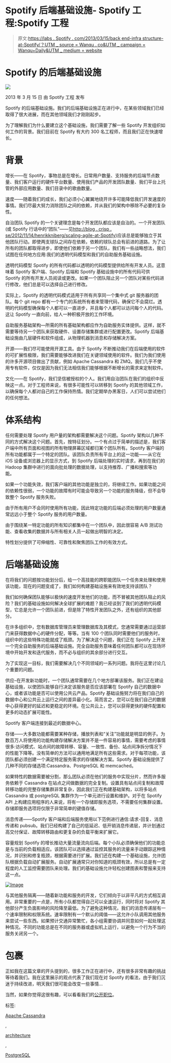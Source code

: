 # Spotify 后端基础设施- Spotify 工程:Spotify 工程

> 原文:[https://labs . Spotify . com/2013/03/15/back end-infra structure-at-Spotify/？UTM _ source = Wanqu . co&UTM _ campaign = Wanqu+Daily&UTM _ medium = website](https://labs.spotify.com/2013/03/15/backend-infrastructure-at-spotify/?utm_source=wanqu.co&utm_campaign=Wanqu+Daily&utm_medium=website)

# Spotify 的后端基础设施

![](../Images/55ea483017cebbf7d90ea03bf474e87d.png)

2013 年 3 月 15 日 由 Spotify 工程 发布

Spotify 的后端基础设施。我们的后端基础设施正在进行中，在某些领域我们已经取得了很大进展，而在其他领域我们才刚刚起步。

为了理解我们为什么要建立这个基础设施，我们需要了解一些 Spotify 开发组织如何工作的背景。我们目前在 Spotify 有大约 300 名工程师，而且我们正在快速增长。

# 背景

增长——在 Spotify，事物总是在增长。日常用户数量、支持服务的后端节点数量、我们客户运行的硬件平台数量、使用我们产品的开发团队数量、我们平台上托管的外部应用数量、我们目录中的歌曲数量。

速度——随着我们的成长，我们必须小心翼翼地绕开许多可能降低我们开发速度的事情。我们尽最大努力消除团队之间的依赖，并从我们的架构中移除不必要的复杂性。

自治团队 Spotify 的一个关键理念是每个开发团队都应该是自治的。一个开发团队(或 Spotify 行话中的“团队”——见[http://blog . crisp . se/2012/11/14/henrikkniberg/scaling-agile-at-Spotify](http://blog.crisp.se/2012/11/14/henrikkniberg/scaling-agile-at-spotify))应该总是能够独立于其他团队行动。即使两支球队之间存在依赖，依赖的球队总会有前进的道路。为了让所有的团队都取得进步，即使他们依赖于另一个团队，我们有一些战略想法，我们试图在任何地方应用:我们的透明代码模型和我们的自助服务基础设施。

透明代码模型 Spotify 的所有代码都以透明的代码模型提供给所有开发人员。这意味着 Spotify 客户端、Spotify 后端和 Spotify 基础设施中的所有代码可供 Spotify 的所有开发人员阅读或更改。如果一个团队阻止另一个团队对某些代码进行修改，他们总是可以选择自己进行修改。

实际上，Spotify 的透明代码模式适用于所有共享同一个集中式 git 服务器的团队。每个 git repo 都有一个专门的系统所有者来管理代码，确保它不会腐烂。透明的代码模型确保每个人都可以一直进步，并且每个人都可以访问每个人的代码。这让 Spotify 一直向前，给人一种积极开放的工作环境。

自助服务基础架构—所需的所有基础架构都应作为自助服务实体提供。这样，就不需要等待另一个团队来获取硬件、设置存储集群或进行配置更改。Spotify 后端基础设施由几层硬件和软件组成，从物理机器到消息和存储解决方案。

开源——我们尽可能使用开源工具。由于 Spotify 不断推动我们在后端使用的软件的可扩展性极限，我们需要能够改进我们在关键领域使用的软件。我们为我们使用的许多开源项目做出了贡献，例如 Apache Cassandra 和 ZMQ。我们几乎不使用专有软件，仅仅是因为我们无法相信我们能够根据不断增长的需求来定制软件。

文化——在 Spotify，我们坚信被授权的个人。我们用自治团队在我们的组织中反映这一点。对于工程师来说，有很多可能性可以转移到 Spotify 的其他领域工作，以确保每个人都对自己的工作保持热情。我们定期举办黑客日，人们可以尝试他们的任何想法。

# 体系结构

任何需要处理 Spotify 用户量的架构都需要解决这个问题。Spotify 架构以几种不同的方式解决这个问题。首先，按特征划分。一个有点过于简单的描述是，我们客户端中所有页面和视图的所有物理屏幕区域都归某个团队所有。Spotify 客户端的所有功能都属于一个特定的团队。该团队负责所有平台上的这一功能——从它在 iOS 设备或浏览器上的显示方式，到 Spotify 后端处理的实时请求，再到在我们的 Hadoop 集群中进行的面向批处理的数据处理，以支持推荐、广播和搜索等功能。

如果一个功能失效，我们客户端的其他功能是独立的，将继续工作。如果功能之间的依赖性很弱，一个功能的故障有时可能会导致另一个功能的服务降级，但不会导致整个 Spotify 服务失败。

由于所有用户不会同时使用所有功能，因此特定功能的后端必须处理的用户数量通常远远小于整个 Spotify 服务的用户数量。

由于围绕某一特定功能的所有知识都集中在一个团队中，因此很容易 A/B 测试功能、查看收集的数据并与所有相关人员一起做出明智的决定。

特性划分提供了可伸缩性、可靠性和聚焦团队工作的有效方式。

# 后端基础设施

在将我们的问题按功能划分后，给一个高技能的跨职能团队一个任务来处理和使用该功能，现在的问题变成了，我们如何构建基础设施来有效地支持该团队？

我们如何确保团队能够以极快的速度开发他们的功能，而不冒被其他团队阻止的风险？我们的基础设施如何解决全球扩展的难题？我已经谈到了我们的透明代码模型，它总是允许一个团队前进，但是除了特性开发团队之外，还有组织的其他部分。

在许多组织中，您有数据库管理员来管理数据库及其模式，您通常需要通过运营部门来获得数据中心的硬件分配，等等。当有 100 个团队同时需要他们的服务时，组织中的这些特殊功能就成了瓶颈。为了解决这个问题，我们正在 Spotify 上开发一个完全自助服务的后端基础设施。完全自助服务意味着任何团队都可以在现场环境中开始开发和迭代服务，而不必与组织的其余部分进行交互。

为了实现这一目标，我们需要解决几个不同领域的一系列问题。我将在这里讨论几个重要的问题。

供应–在开发新功能时，一个团队通常需要在几个地方部署该服务。我们正在建设基础设施，以使团队能够自行决定该服务是否应该部署在 Spotify 自己的数据中心，或者该功能是否可以使用公共云产品。Spotify 基础设施努力将在我们自己的数据中心和公共云上运行之间的差异最小化。简而言之，您可以在我们自己的数据中心获得更好的延迟和更稳定的环境。在公共云上，您可以获得更快的硬件配置和更多的动态扩展可能性。

Spotify 客户端连接到最近的数据中心。

存储——大多数功能都需要某种存储，播放列表和“关注”功能就是明显的例子。为数百万人将使用的功能构建存储解决方案并不是一件容易的事情，需要考虑的事情很多:访问模式、站点间的故障转移、容量、一致性、备份、站点间净拆分情况下的性能下降等。没有简单的方法可以通用地满足所有这些需求。对于每项功能，该团队都必须创建一个满足特定服务需求的存储解决方案。Spotify 基础设施提供了几种不同的存储选项:Cassandra、PostgreSQL 和 memcached。

如果特性的数据需要被分割，那么团队必须在他们的服务中实现分片，然而许多服务依赖于 Cassandra 在站点之间做数据的完全复制。设置具有站点间复制和故障转移功能的完整存储集群非常复杂，因此我们正在构建基础架构，以将多站点 Cassandra 或 postgreSQL 集群作为一个单元进行设置和维护。对于在 Spotify API 上构建应用程序的人来说，将有一个存储即服务选项，不需要任何集群设置。存储即服务选项将仅限于非常简单的键值存储。

消息传递——Spotify 客户端和后端服务使用以下范例进行通信:请求-回复、消息传递和 pubsub。我们已经构建了自己的低延迟、低开销消息传递层，并计划通过高交付保证、故障转移路由和更复杂的负载平衡来扩展它。

容量规划 Spotify 的增长推动大量流量流向后端。每个小队必须确保他们的功能总是与当前的负载相适应。该团队可以选择通过监控其服务的流量来手动跟踪这种情况，并识别和修复瓶颈，根据需要进行扩展。我们还在构建一个基础设施，允许团队根据负载自动扩展服务。自动扩展通常只对你知道的瓶颈有效，所以总是有一定程度的人工监控需要团队来处理。我们的基础设施允许轻松创建图表和警报来支持这一点。

[![Image](../Images/40f2bb2bf55683f33f55bb25d4b3a582.png)](https://storage.googleapis.com/production-eng/1/2013/03/graph.png)

与其他服务隔离——随着新功能和服务的开发，它们倾向于以非平凡的方式相互调用。非常重要的一点是，所有小队都觉得自己可以全速运行，同时将对 Spotify 其他部分产生负面影响的风险降至最低。为了避免这种情况，我们的消息传递层有一个速率限制和权限系统。速率限制有一个默认的阈值——这允许小队调用其他服务来尝试一些东西。如果预计交通异常繁忙，各小组需要协调并同意如何一起处理这种情况。不同的功能总是在不同的服务器或虚拟机上运行，以避免一个行为不当的服务关闭另一个。

# 包裹

正如我在这篇文章的开头提到的，很多工作正在进行中，还有很多非常有趣的挑战等待着我们。我在这里展示的观点代表了我们现在对 Spotify 的看法，由于我们沉迷于持续改进，明天我们很可能会改变一些事情…

当然，如果你觉得这很有趣，可以看看我们的[公开职位](http://www.spotify.com/us/jobs/view/oGaNWfwj/)。

标签:

[Apache Cassandra](https://engineering.atspotify.com/tag/apache-cassandra/)

,

[architecture](https://engineering.atspotify.com/tag/architecture/)

,

[PostgreSQL](https://engineering.atspotify.com/tag/postgresql/)